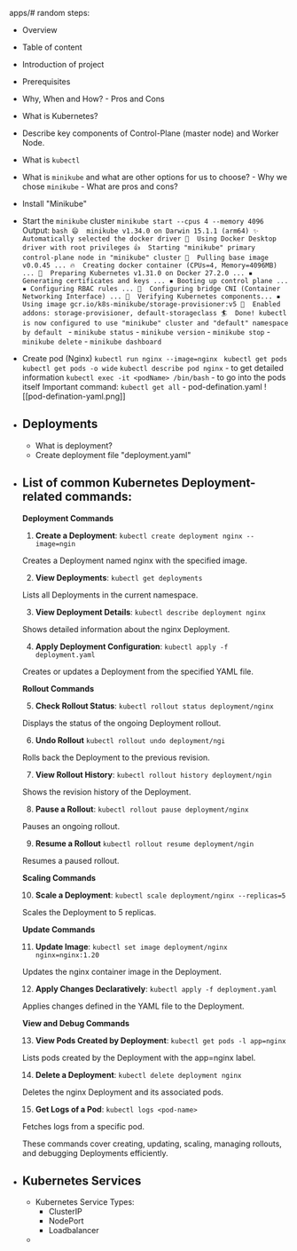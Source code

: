 apps/# random steps:

- Overview
- Table of content
- Introduction of project
- Prerequisites
- Why, When and How?
	  - Pros and Cons
- What is Kubernetes?
- Describe key components of Control-Plane (master node) and Worker Node.
- What is `kubectl`
- What is `minikube` and what are other options for us to choose? 
	  - Why we chose `minikube`
	  - What are pros and cons?
- Install "Minikube"
- Start the `minikube` cluster
	  `minikube start --cpus 4 --memory 4096`
	  Output:
		```bash
		😄  minikube v1.34.0 on Darwin 15.1.1 (arm64)
		✨  Automatically selected the docker driver
		📌  Using Docker Desktop driver with root privileges
		👍  Starting "minikube" primary control-plane node in "minikube" cluster
		🚜  Pulling base image v0.0.45 ...
		🔥  Creating docker container (CPUs=4, Memory=4096MB) ...
		🐳  Preparing Kubernetes v1.31.0 on Docker 27.2.0 ...
		    ▪ Generating certificates and keys ...
		    ▪ Booting up control plane ...
		    ▪ Configuring RBAC rules ...
		🔗  Configuring bridge CNI (Container Networking Interface) ...
		🔎  Verifying Kubernetes components...
		    ▪ Using image gcr.io/k8s-minikube/storage-provisioner:v5
		🌟  Enabled addons: storage-provisioner, default-storageclass
		🏄  Done! kubectl is now configured to use "minikube" cluster and "default" namespace by default
		```
		- `minikube status` 
		- `minikube version`
		- `minikube stop`
		- `minikube delete`
		- `minikube dashboard` 
		
		
- Create pod (Nginx)
	  `kubectl run nginx --image=nginx `
	  `kubectl get pods`
		  `kubectl get pods -o wide`
	  `kubectl describe pod nginx` - to get detailed information
	  `kubectl exec -it <podName> /bin/bash` - to go into the pods itself
	  Important command: `kubectl get all`
		- pod-defination.yaml
		![[pod-defination-yaml.png]]

- ## Deployments
	- What is deployment?
	- Create deployment file "deployment.yaml"
	  
- ## List of common Kubernetes Deployment-related commands:

	**Deployment Commands**
	
	1. **Create a Deployment**:
	`kubectl create deployment nginx --image=ngin`
	
	Creates a Deployment named nginx with the specified image.

	2. **View Deployments**:
	`kubectl get deployments`
	
	Lists all Deployments in the current namespace.
	
	3. **View Deployment Details**:
	`kubectl describe deployment nginx`
	
	Shows detailed information about the nginx Deployment.
	
	4. **Apply Deployment Configuration**:
	`kubectl apply -f deployment.yaml`

	Creates or updates a Deployment from the specified YAML file.
	
	**Rollout Commands**
	
	5. **Check Rollout Status**:
	`kubectl rollout status deployment/nginx`
	
	Displays the status of the ongoing Deployment rollout.
	
	6. **Undo Rollout**
	`kubectl rollout undo deployment/ngi`

	Rolls back the Deployment to the previous revision.
	
	7. **View Rollout History**:
	`kubectl rollout history deployment/ngin`

	Shows the revision history of the Deployment.
	
	8. **Pause a Rollout**:
	`kubectl rollout pause deployment/nginx`
	
	Pauses an ongoing rollout.
	
	9. **Resume a Rollout**
	`kubectl rollout resume deployment/ngin`
	
	Resumes a paused rollout.
	
	**Scaling Commands**
	
	10. **Scale a Deployment**:
	`kubectl scale deployment/nginx --replicas=5`
	
	Scales the Deployment to 5 replicas.
	
	**Update Commands**
	
	11. **Update Image**:
	`kubectl set image deployment/nginx nginx=nginx:1.20`
	
	Updates the nginx container image in the Deployment.
	
	12. **Apply Changes Declaratively**:
	`kubectl apply -f deployment.yaml`
	
	Applies changes defined in the YAML file to the Deployment.
	
	**View and Debug Commands**
	
	13. **View Pods Created by Deployment**:
	`kubectl get pods -l app=nginx`
	
	Lists pods created by the Deployment with the app=nginx label.
	
	14. **Delete a Deployment**:
	`kubectl delete deployment nginx`
	
	Deletes the nginx Deployment and its associated pods.
	
	15. **Get Logs of a Pod**:
	`kubectl logs <pod-name>`
	
	Fetches logs from a specific pod.
	
	  
	
	These commands cover creating, updating, scaling, managing rollouts, and debugging Deployments efficiently.

- ## Kubernetes Services
  
	- Kubernetes Service Types:
		- ClusterIP
		- NodePort
		- Loadbalancer
	- 